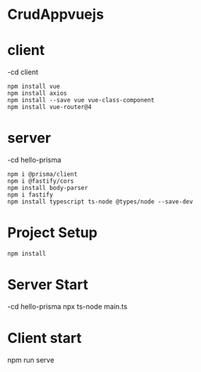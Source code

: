 # CrudAppvuejs

# client

-cd client  
```
npm install vue
npm install axios
npm install --save vue vue-class-component
npm install vue-router@4
```


# server 
-cd hello-prisma 
```
npm i @prisma/client
npm i @fastify/cors
npm install body-parser
npm i fastify
npm install typescript ts-node @types/node --save-dev
```

# Project Setup 
```
npm install
```
# Server Start 

-cd hello-prisma 
npx ts-node main.ts 

# Client start 
npm run serve
